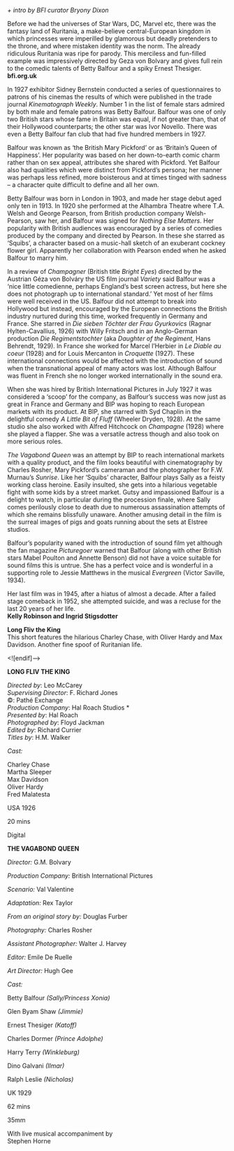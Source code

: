 
_+ intro by BFI curator Bryony Dixon_

Before we had the universes of Star Wars, DC, Marvel etc, there was the fantasy land of Ruritania, a make-believe central-European kingdom in which princesses were imperilled by glamorous but deadly pretenders to the throne, and where mistaken identity was the norm. The already ridiculous Ruritania was ripe for parody. This merciless and fun-filled example was impressively directed by Geza von Bolvary and gives full rein to the comedic talents of Betty Balfour and a spiky Ernest Thesiger.  
**bfi.org.uk**

In 1927 exhibitor Sidney Bernstein conducted a series of questionnaires to patrons of his cinemas the results of which were published in the trade journal _Kinematograph Weekly_. Number 1 in the list of female stars admired by both male and female patrons was Betty Balfour. Balfour was one of only two British stars whose fame in Britain was equal, if not greater than, that of their Hollywood counterparts; the other star was Ivor Novello. There was even a Betty Balfour fan club that had five hundred members in 1927.

Balfour was known as ‘the British Mary Pickford’ or as ‘Britain’s Queen of Happiness’. Her popularity was based on her down-to-earth comic charm rather than on sex appeal, attributes she shared with Pickford. Yet Balfour also had qualities which were distinct from Pickford’s persona; her manner was perhaps less refined, more boisterous and at times tinged with sadness – a character quite difficult to define and all her own.

Betty Balfour was born in London in 1903, and made her stage debut aged only ten in 1913. In 1920 she performed at the Alhambra Theatre where T.A. Welsh and George Pearson, from British production company Welsh-Pearson, saw her, and Balfour was signed for _Nothing Else Matters_. Her popularity with British audiences was encouraged by a series of comedies produced by the company and directed by Pearson. In these she starred as ‘Squibs’, a character based on a music-hall sketch of an exuberant cockney flower girl. Apparently her collaboration with Pearson ended when he asked Balfour to marry him.

In a review of _Champagner_ (British title _Bright Eyes_) directed by the Austrian Géza von Bolváry the US film journal _Variety_ said Balfour was a ‘nice little comedienne, perhaps England’s best screen actress, but here she does not photograph up to international standard.’ Yet most of her films were well received in the US. Balfour did not attempt to break into Hollywood but instead, encouraged by the European connections the British industry nurtured during this time, worked frequently in Germany and France. She starred in _Die sieben Töchter der Frau Gyurkovics_ (Ragnar Hylten-Cavallius, 1926) with Willy Fritsch and in an Anglo-German production _Die Regimentstochter_ (aka _Daughter of the Regiment_, Hans Behrendt, 1929). In France she worked for Marcel l’Herbier in _Le Diable au coeur_ (1928) and for Louis Mercanton in _Croquette_ (1927). These international connections would be affected with the introduction of sound when the transnational appeal of many actors was lost. Although Balfour was fluent in French she no longer worked internationally in the sound era.

When she was hired by British International Pictures in July 1927 it was considered a ‘scoop’ for the company, as Balfour’s success was now just as great in France and Germany and BIP was hoping to reach European markets with its product. At BIP, she starred with Syd Chaplin in the delightful comedy _A Little Bit of Fluff_ (Wheeler Dryden, 1928). At the same studio she also worked with Alfred Hitchcock on _Champagne_ (1928) where she played a flapper. She was a versatile actress though and also took on more serious roles.

_The_ _Vagabond Queen_ was an attempt by BIP to reach international markets with a quality product, and the film looks beautiful with cinematography by Charles Rosher, Mary Pickford’s cameraman and the photographer for F.W. Murnau’s _Sunrise_. Like her ‘Squibs’ character, Balfour plays Sally as a feisty working class heroine. Easily insulted, she gets into a hilarious vegetable fight with some kids by a street market. Gutsy and impassioned Balfour is a delight to watch, in particular during the procession finale, where Sally comes perilously close to death due to numerous assassination attempts of which she remains blissfully unaware. Another amusing detail in the film is the surreal images of pigs and goats running about the sets at Elstree studios.

Balfour’s popularity waned with the introduction of sound film yet although the fan magazine _Picturegoer_ warned that Balfour (along with other British stars Mabel Poulton and Annette Benson) did not have a voice suitable for sound films this is untrue. She has a perfect voice and is wonderful in a supporting role to Jessie Matthews in the musical _Evergreen_ (Victor Saville, 1934).

Her last film was in 1945, after a hiatus of almost a decade. After a failed stage comeback in 1952, she attempted suicide, and was a recluse for the last 20 years of her life.  
**Kelly Robinson and Ingrid Stigsdotter**

**Long Fliv the King**  
This short features the hilarious Charley Chase, with Oliver Hardy and Max Davidson. Another fine spoof of Ruritanian life.

<![endif]-->

**LONG FLIV THE KING**

_Directed by_: Leo McCarey  
_Supervising Director_: F. Richard Jones  
©: Pathé Exchange  
_Production Company_: Hal Roach Studios *  
_Presented by_: Hal Roach  
_Photographed by_: Floyd Jackman  
_Edited by_: Richard Currier  
_Titles by_: H.M. Walker

_Cast:_

Charley Chase  
Martha Sleeper  
Max Davidson  
Oliver Hardy  
Fred Malatesta

USA 1926

20 mins

Digital

**THE VAGABOND QUEEN**

_Director:_ G.M. Bolvary

_Production Company:_ British International Pictures

_Scenario:_ Val Valentine

_Adaptation:_ Rex Taylor

_From an original story by:_ Douglas Furber

_Photography:_ Charles Rosher

_Assistant Photographer:_ Walter J. Harvey

_Editor:_ Emile De Ruelle

_Art Director:_ Hugh Gee

_Cast:_

Betty Balfour _(Sally/Princess Xonia)_

Glen Byam Shaw _(Jimmie)_

Ernest Thesiger _(Katoff)_

Charles Dormer _(Prince Adolphe)_

Harry Terry _(Winkleburg)_

Dino Galvani _(Ilmar)_

Ralph Leslie _(Nicholas)_

UK 1929

62 mins

35mm

With live musical accompaniment by  
Stephen Horne
<!--stackedit_data:
eyJoaXN0b3J5IjpbLTE3OTU3MzgxLC0zMDAxOTA1NzldfQ==
-->